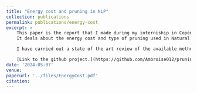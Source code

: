 ```yaml
---
title: "Energy cost and pruning in NLP"
collection: publications
permalink: publications/energy-cost
excerpt: >
    This paper is the report that I made during my interniship in Copenhagen. 
    It deals about the energy cost and type of pruning used in Natural Langage Processing. \\

    I have carried out a state of the art review of the available methods for measuring energy. Then I put into practice a first example of unstructured pruning on the Llama model. And using the algorithm, Wanda and Magnitude pruning.\\

    [Link to the github project.](https://github.com/Ambroise012/pruning.git) 
date: '2024-05-07'
venue:
paperurl: '../files/EnergyCost.pdf'
citation: 
---
```


